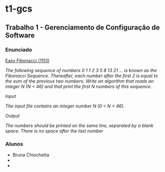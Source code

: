 # t1-gcs
## Trabalho 1 - Gerenciamento de Configuração de Software

 ### **Enunciado**  

 [Easy Fibonacci (1151)](https://www.beecrowd.com.br/judge/en/problems/view/1151)

 *The following sequence of numbers 0 1 1 2 3 5 8 13 21 ... is known as the Fibonacci Sequence. Thereafter, each number after the first 2 is equal to the sum of the previous two numbers. Write an algorithm that reads an integer N (N < 46) and that print the first N numbers of this sequence.*

*Input*

*The input file contains an integer number N (0 < N < 46).*

*Output*

*The numbers ​​should be printed on the same line, separated by a blank space. There is no space after the last number*

### **Alunos**  
- Bruna Chiochetta
-
-
